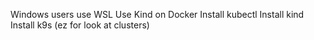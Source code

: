 Windows users use WSL
Use Kind on Docker
Install kubectl
Install kind
Install k9s (ez for look at clusters)
